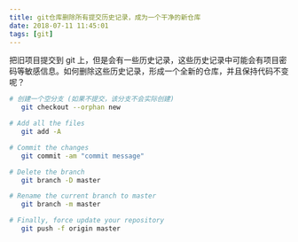 ```yaml
---
title: git仓库删除所有提交历史记录，成为一个干净的新仓库
date: 2018-07-11 11:45:01
tags: [git]
---
```


把旧项目提交到 git 上，但是会有一些历史记录，这些历史记录中可能会有项目密码等敏感信息。如何删除这些历史记录，形成一个全新的仓库，并且保持代码不变呢？

```bash
# 创建一个空分支 (如果不提交，该分支不会实际创建)
   git checkout --orphan new

# Add all the files
   git add -A

# Commit the changes
   git commit -am "commit message"

# Delete the branch
   git branch -D master

# Rename the current branch to master
   git branch -m master

# Finally, force update your repository
   git push -f origin master
```
